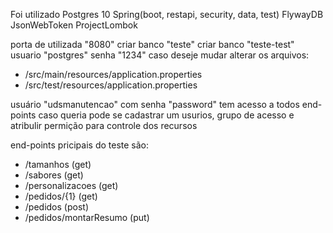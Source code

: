 Foi utilizado
Postgres 10
Spring(boot, restapi, security, data, test)
FlywayDB
JsonWebToken
ProjectLombok

porta de utilizada "8080"
criar banco "teste"
criar banco "teste-test"
usuario "postgres"
senha "1234"
caso deseje mudar alterar os arquivos:
- /src/main/resources/application.properties
- /src/test/resources/application.properties

usuário "udsmanutencao" com senha "password" tem acesso a todos end-points
caso queria pode se cadastrar um usurios, grupo de acesso e atribulir permição para controle dos recursos

end-points pricipais do teste são:
- /tamanhos (get)
- /sabores (get)
- /personalizacoes (get)
- /pedidos/{1} (get)
- /pedidos (post)
- /pedidos/montarResumo (put)